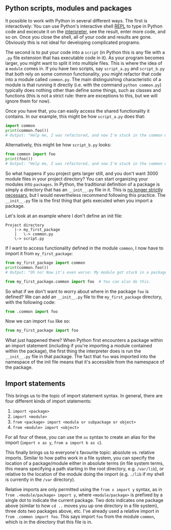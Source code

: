 ## Python scripts, modules and packages

It possible to work with Python in several different ways. The first is interactively: You can use Python's interactive shell [REPL](https://en.wikipedia.org/wiki/Read%E2%80%93eval%E2%80%93print_loop) to type in Python code and excecute it on the [interpreter](https://en.wikipedia.org/wiki/Interpreter_(computing)), see the result, enter more code, and so on. Once you close the shell, all of your code and results are gone. Obviously this is not ideal for developing complicated programs. 

The second is to put your code into a `script` (in Python this is any file with a `.py` file extension that has executable code in it). As your program becomes larger, you might want to split it into multiple files. This is where the idea of a `module` comes in. If you have two scripts, say `script_a.py` and `script_b.py` that both rely on some common functionality, you might refactor that code into a module called `common.py`. The main distinguishing characteristic of a module is that running it directly (i.e. with the command `python common.py`) typically does nothing other than define some things, such as classes and functions (this is not a strict rule: there are exceptions to this, but we will ignore them for now).

Once you have that, you can easily access the shared functionality it contains. In our example, this might be how `script_a.py` does that:
```python
import common
print(common.foo())
# Output: "Help me, I was refactored, and now I'm stuck in the common module!"
```
Alternatively, this might be how `script_b.py` looks:
```python
from common import foo
print(foo())
# Output: "Help me, I was refactored, and now I'm stuck in the common module!"
```

So what happens if you project gets larger still, and you don't want 3000 module files in your project directory? You can start organizing your modules into `packages`. In Python, the traditional definition of a package is simply a directory that has an `__init__.py` file in it. This is [no longer strictly necessary](https://www.python.org/dev/peps/pep-0420/), but I would nevertheless recommend following this practice. The `__init__.py` file is the first thing that gets executed when you import a package. 

Let's look at an example where I don't define an init file:

```
Project directory
    |-> my_first_package
    |   \-> common.py
    \-> script.py
```

If I want to access functionality defined in the module `common`, I now have to import it from `my_first_package`:

```python
from my_first_package import common
print(common.foo())
# Output: "Oh no! Now it's even worse: My module got stuck in a package!"
```

``` python
from my_first_package.common import foo  # You can also do this.
```

So what if we don't want to worry about where in the package `foo` is defined? We can add an `__init__.py` file to the `my_first_package` directory, with the following code:
```python
from .common import foo
```
Now we can import `foo` like so:
```python
from my_first_package import foo
```

What just happened there? When Python first encounters a package within an import statement (including if you're importing a module contained within the package), the first thing the interpreter does is run the `__init__.py` file in that package. The fact that `foo` was imported into the namespace of the init file means that it's accessible from the namespace of the package.

## Import statements

This brings us to the topic of import statement syntax. In general, there are four different kinds of import statements:

 1. `import <package>`
 2. `import <module>`
 3. `from <package> import <module or subpackage or object>`
 4. `from <module> import <object>`

For all four of these, you can use the `as` syntax to create an alias for the import (`import x as y`, `from a import b as c`).

This finally brings us to everyone's favourite topic: absolute vs. relative imports. Similar to how paths work in a file system, you can specify the location of a package/module either in absolute terms (in file system terms, this means specifying a path starting in the root directory, e.g. `/var/lib`), or relative to the location of the module doing the import (e.g. `./lib` if my shell is currently in the `/var` directory).

Relative imports are only permitted using the `from x import y` syntax, as in `from .<module/package> import y`, where `<module/package>` is prefixed by a single dot to indicate the current package. Two dots indicates one package above (similar to how `cd ..` moves you up one directory in a file system), three dots two packages above, etc. I've already used a relative import in `from .common import foo`. This says import `foo` from the module `common`, which is in the directory that this file is in.
